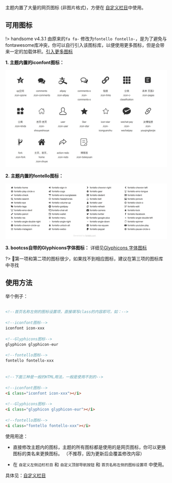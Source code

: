 主题内置了大量的网页图标 (非图片格式)，方便在 [自定义栏目](/customize)中使用。

## 可用图标

!> handsome v4.3.1 由原来的`fa fa-` 修改为`fontello fontello-`，是为了避免与fontawesome库冲突，你可以自行引入该图标库，以便使用更多图标，但是会带来一定的加载体积。[引入更多图标](https://handsome.ihewro.com/#/functions?id=%E6%B7%BB%E5%8A%A0%E8%87%AA%E5%AE%9A%E4%B9%89%E5%9B%BE%E6%A0%87)

**1. 主题内置的iconfont图标：**

![](media/15565128177607.jpg)



**2. 主题内置的fontello图标：** 

![](media/15565128226100.jpg)


**3. bootcss自带的Glyphicons字体图标：** 详细见[Glyphicons 字体图标](http://v3.bootcss.com/components/#glyphicons)

?> 第一项和第二项的图标很少，如果找不到相应图标，建议在第三项的图标库中寻找 

## 使用方法

举个例子：

```html

<!--首页名称左侧的图标设置项，直接填写class的内容即可，如：-->

<!--iconfont图标-->
iconfont icon-xxx

<!--Glyphicons图标-->
glyphicon glyphicon-eur

<!--fontello图标-->
fontello fontello-xxx


<!--下面三种是一般的HTML用法，一般是使用不到的-->

<!--iconfont图标-->
<i class="iconfont icon-xxx"></i>

<!--Glyphicons图标-->
<i class="glyphicon glyphicon-eur"></i>

<!--fontello图标-->
<i class="fontello fontello-xxx"></i>
```

使用用途：

* 直接修改主题内的图标，主题的所有图标都是使用的是网页图标，你可以更换图标的类名来更换图标。
  （不推荐，因为更新后会覆盖修改内容）

* 在 `自定义左侧边栏栏目` 和 `自定义顶部导航按钮` 和 `首页名称左侧的图标设置项` 中使用。

具体见：[自定义栏目](/customize)


